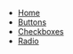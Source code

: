 - [Home](./component-docs/buttons.md)
- [Buttons](/.component-docs/buttons.md)
- [Checkboxes](./component-docs/checkboxes.md)
- [Radio](./component-docs/radio.md)
